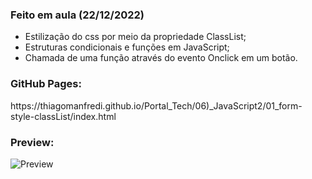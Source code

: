 <h3>Feito em aula (22/12/2022)</h3>

- Estilização do css por meio da propriedade ClassList;
- Estruturas condicionais e funções em JavaScript;
- Chamada de uma função através do evento Onclick em um botão.

<h3>GitHub Pages:</h3>
https://thiagomanfredi.github.io/Portal_Tech/06)_JavaScript2/01_form-style-classList/index.html

<h3>Preview:</h3>

![Preview](https://user-images.githubusercontent.com/118065155/209403663-364e8fdd-a6d3-469d-97d4-de4105e37c64.png)
